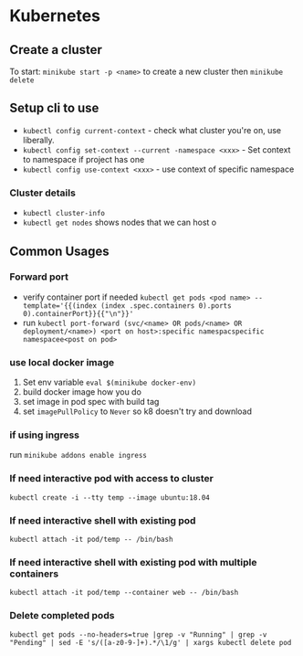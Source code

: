 Kubernetes
==========


## Create a cluster
To start: `minikube start -p <name>` to create a new cluster then `minikube delete`

## Setup cli to use
- `kubectl config current-context` - check what cluster you're on, use liberally.
- `kubectl config set-context --current -namespace <xxx>` - Set context to namespace if project has one
- `kubectl config use-context <xxx>` - use context of specific namespace

### Cluster details
- `kubectl cluster-info`
- `kubectl get nodes` shows nodes that we can host o

## Common Usages
### Forward port
 - verify container port if needed `kubectl get pods <pod name> --template='{{(index (index .spec.containers 0).ports 0).containerPort}}{{"\n"}}'`
 - run `kubectl port-forward (svc/<name> OR pods/<name> OR deployment/<name>) <port on host>:specific namespacspecific namespacee<post on pod>`
### use local docker image
1. Set env variable `eval $(minikube docker-env)`
2. build docker image how you do
3. set image in pod spec with build tag
4. set `imagePullPolicy` to `Never` so k8 doesn't try and download
### if using ingress
run `minikube addons enable ingress`
### If need interactive pod with access to cluster
`kubectl create -i --tty temp --image ubuntu:18.04`
### If need interactive shell with existing pod
`kubectl attach -it pod/temp -- /bin/bash`
### If need interactive shell with existing pod with multiple containers
`kubectl attach -it pod/temp --container web -- /bin/bash`
### Delete completed pods
`kubectl get pods --no-headers=true |grep -v "Running" | grep -v "Pending" | sed -E 's/([a-z0-9-]+).*/\1/g' | xargs kubectl delete pod`
